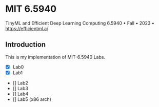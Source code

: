 # MIT 6.5940
TinyML and Efficient Deep Learning Computing 6.5940 • Fall • 2023 • https://efficientml.ai

## Introduction

This is my implementation of MIT-6.5940 Labs.

- [x] Lab0
- [x] Lab1
- [] Lab2
- [] Lab3
- [] Lab4
- [] Lab5 (x86 arch)
